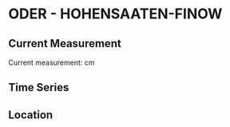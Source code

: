 # ODER - HOHENSAATEN-FINOW

## Current Measurement

Current measurement: <Value topic="rivers/pegel-online/ODER/HOHENSAATEN-FINOW/measurementValue"/> cm

## Time Series

<TimeSeries topic="rivers/pegel-online/ODER/HOHENSAATEN-FINOW/measurementValue" period="week" />

## Location

<WorldMap>
  <Marker lat="52.864737532429494" lon="14.141124764012263" labelTopic="rivers/pegel-online/ODER/HOHENSAATEN-FINOW" />
</WorldMap>
